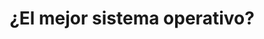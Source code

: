 ---
layout: '@/templates/BasePost.astro'
title: ¿El mejor sistema operativo?
description: Linux, MacOS o Windows, ¿existe un mejor sistema operativo para programar? ¿Cual es el más usado en el mundo tech?
pubDate: 2020-02-01T00:00:00Z
imgSrc: '/assets/images/image-post-so.jpg'
imgAlt: 'Image post SO'
---